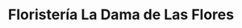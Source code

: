 ---
title: "Floristería La Dama de Las Flores"
url: /jinotega/floristeria-la-dama-de-las-flores/
shop: floristería
---